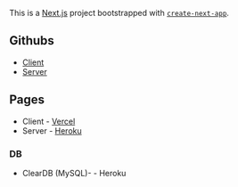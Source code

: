 This is a [Next.js](https://nextjs.org/) project bootstrapped with [`create-next-app`](https://github.com/vercel/next.js/tree/canary/packages/create-next-app).

## Githubs

- [Client](https://github.com/mag1yar/wn-client)
- [Server](https://github.com/mag1yar/wn-server)

## Pages

- Client - [Vercel](https://wn-client-d2zrrrjtg-mag1yar.vercel.app/)
- Server - [Heroku](https://wn-server.herokuapp.com/)

### DB
- ClearDB (MySQL)- - Heroku
